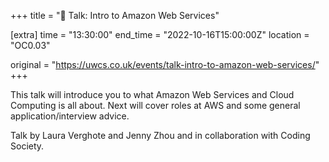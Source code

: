+++
title = "🎤 Talk: Intro to Amazon Web Services"

[extra]
time = "13:30:00"
end_time = "2022-10-16T15:00:00Z"
location = "OC0.03"

original = "https://uwcs.co.uk/events/talk-intro-to-amazon-web-services/"    
+++

This talk will introduce you to what Amazon Web Services and Cloud Computing is all about. Next will cover roles at AWS and some general application/interview advice.

Talk by Laura Verghote and Jenny Zhou and in collaboration with Coding Society.
